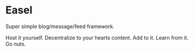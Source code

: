 # Easel

Super simple blog/message/feed framework.

Host it yourself. Decentralize to your hearts content. Add to it. Learn from it. Go nuts.

